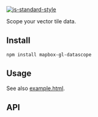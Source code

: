 [![js-standard-style](https://cdn.rawgit.com/feross/standard/master/badge.svg)](https://github.com/feross/standard)

Scope your vector tile data.

## Install

    npm install mapbox-gl-datascope

## Usage


See also [example.html](https://anandthakker.github.com/mapbox-gl-datadriven/example.html).

## API

